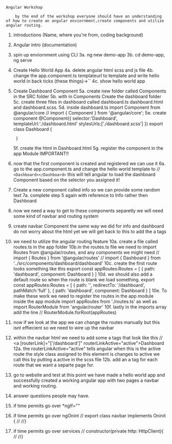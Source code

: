     Angular Workshop

        by the end of the workshop everyone should have an understanding of how to create an angular enviornment,create components and utilize angular routing.

1. introductions (Name, where you're from, coding background)

2. Angular intro (documentation)

3. spin up enviornment using CLI
    3a. ng new demo-app
    3b. cd demo-app, ng serve

4. Create Hello World App
    4a. delete angular html scss and js file
    4b. change the app.component.ts templateurl to template and write hello
        world in back ticks (these things)->``
    4c. show hello world app
5. Create Dashboard Component
    5a. create new folder called Components in the SRC folder
    5b. with in Components Create the dashboard folder
    5c. create three files in dashboard called dashboard.ts dashboard.html
        and dashboard.scss.
    5d. inside dashboard.ts import Component from @angular/core
        // import { Component } from '@angular/core';
    5e. create component
        @Component({
            selector:'Dashboard',
            templateUrl:'./dashboard.html'
            stylesUrls:['./dashboard.scss']
        })
        export class Dashboard {

        }
    5f. create the html in Dashboard.html
    5g. register the component in the app Module IMPORTANT!!
6. now that the first component is created and registered we can use it
    6a. go to the app.component.ts and change the hello world template to 
    // `<Dashboard></Dashboard>`
    this will tell angular to load the dashboard Component based on the selector you assigned it!
7. Create a new component called info so we can provide some random text
    7a. complete step 5 again with reference to Info rather then Dashboard
8. now we need a way to get to these components separetly we will need some kind 
    of navbar and routing system
9. create navbar Component the same way we did for info and dashboard
    do not worry about the html yet we will get back to this to add the a tags
10. we need to utilize the angular routing feature
    10a. create a file called routes.ts in the app folder
    10b.in the routes.ts file we need to import Routes from @angular/routes, and any components we might need
    // import { Routes } from '@angular/routes'
    // import { Dashboard } from '../src/components/dashboard/dashboard'
    10c. create the first route looks something like this 
    export const appRoutes:Routes = [
        { path: 'dashboard', component: Dashboard }
    ]
    10d. we should also add a default route so when the route is blank we load  something.
        export const appRoutes:Routes = [
        { path: '', redirectTo: '/dashboard', pathMatch:'full' },
        { path: 'dashboard', component: Dashboard }
    ]
    10e. To make these work we need to register the routes in the app module
    inside the app module import appRoutes from './routes.ts' as well as
    import RouterModule from 'angular/router'
    10f. lastly in the imports array add the line 
    //  RouterModule.forRoot(appRoutes)
11. now if we look at the app we can change the routes manually but this isnt effiecient so we need to wire up the navbar
12. within the navbar html we need to add some a tags that look like this
    // <a [routerLink]="['/dashboard']" routerLinkActive="active">Dashboard</a>
    12a. the routerLinkActive="active" tells angular when this is the active route the style class assigned to this element is changes to active we call this by putting a.active in the scss file
    12b. add an a tag for each route that we want a separte page for.
13. go to website and test at this point we have made a hello world app and successfully created a working angular app with two pages a navbar and working routing.
14. answer questions people may have.
15. if time permits go over *ngIf=""
16. if time permits go over ngOnint
    // export class navbar implements Oninit {
    //
    //}
17. if time permits go over services 
    //     constructor(private http: HttpClient){
    //
    //}
